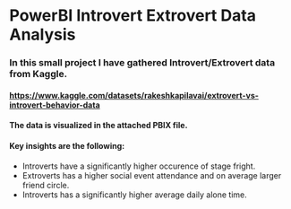 # PowerBI Introvert Extrovert Data Analysis

### In this small project I have gathered Introvert/Extrovert data from Kaggle.
#### https://www.kaggle.com/datasets/rakeshkapilavai/extrovert-vs-introvert-behavior-data

#### The data is visualized in the attached PBIX file. 
#### Key insights are the following:
* Introverts have a significantly higher occurence of stage fright.
* Extroverts has a higher social event attendance and on average larger friend circle.
* Introverts has a significantly higher average daily alone time.

